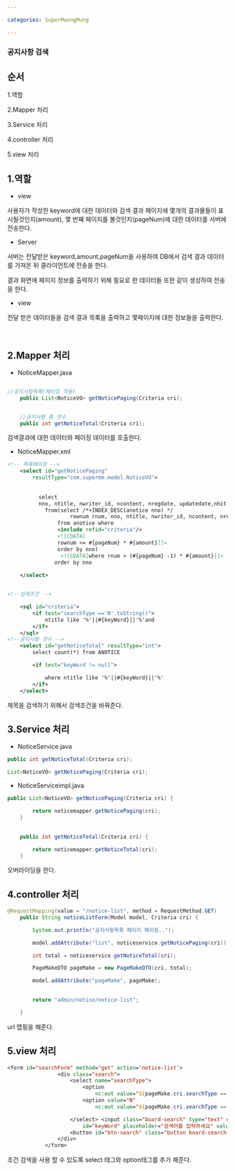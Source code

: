 ```yaml
---

categories: SuperMeongMung

---
```



### 공지사항 검색

순서
---
1.역할

2.Mapper 처리

3.Service 처리

4.controller 처리

5.view 처리

1.역할
---

- view

사용자가 작성한 keyword에 대한 데이터와 검색 결과 페이지에 몇개의 결과물들이 표시될것인지(amount), 몇 번쨰 페이지를 볼것인지(pageNum)에 대한 데이터를 서버에 전송한다. 


- Server

서버는 전달받은 keyword,amount,pageNum을 사용하여 DB에서 검색 결과 데이터를 가져온 뒤
클라이언트에 전송을 한다.

결과 화면에 페이지 정보를 출력하기 위해 필요로 한 데이터들 또한 같이 생성하여 전송을 한다.

- view

전달 받은 데이터들을 검색 결과 목록을 출력하고 몇페이지에 대한 정보들을 출력한다.


&nbsp;


2.Mapper 처리
---

- NoticeMapper.java

```java

//공지사항목록(페이징 적용)
	public List<NoticeVO> getNoticePaging(Criteria cri);


	//공지사항 총 갯수
	public int getNoticeTotal(Criteria cri);

```

검색결과에 대한 데이터와 페이징 데이터를 호출한다.

- NoticeMapper.xml

```xml
<!-- 목록페이징 -->
	<select id="getNoticePaging"
		resultType="com.supermm.model.NoticeVO">	
	
	
		  select 
		  nno, ntitle, nwriter_id, ncontent, nregdate, updatedate,nhit
			from(select /*+INDEX_DESC(anotice nno) */
				    rownum rnum, nno, ntitle, nwriter_id, ncontent, nregdate, updatedate, nhit
                from anotice where 
				<include refid="criteria"/>
				<![CDATA[
                rownum <= #{pageNum} * #{amount}]]>
                order by nno)
          		 <![CDATA[where rnum > (#{pageNum} -1) * #{amount}]]>
			   order by nno
	
	</select>


<!--검색조건 -->

	<sql id="criteria">
		<if test="searchType =='N'.toString()">
			ntitle like '%'||#{keyWord}||'%'and
		</if>
	</sql>
<!--공지사항 갯수 -->
	<select id="getNoticeTotal" resultType="int">
		select count(*) from ANOTICE

		<if test="keyWord != null">

			where ntitle like '%'||#{keyWord}||'%'
		</if>
	</select>

```
제목을 검색하기 위해서 검색조건을 바꿔준다.


3.Service 처리
---

- NoticeService.java
```java
public int getNoticeTotal(Criteria cri);

List<NoticeVO> getNoticePaging(Criteria cri);
```



- NoticeServiceimpl.java

```java
public List<NoticeVO> getNoticePaging(Criteria cri) {

		return noticemapper.getNoticePaging(cri);
	}

	
	public int getNoticeTotal(Criteria cri) {

		return noticemapper.getNoticeTotal(cri);
	}


```
오버라이딩을 한다.


4.controller 처리
---

```java
@RequestMapping(value = "/notice-list", method = RequestMethod.GET)
	public String noticeListForm(Model model, Criteria cri) {

		System.out.println("공지사항목록 페이지 페이징..");

		model.addAttribute("list", noticeservice.getNoticePaging(cri));

		int total = noticeservice.getNoticeTotal(cri);

		PageMakeDTO pageMake = new PageMakeDTO(cri, total);

		model.addAttribute("pageMake", pageMake);
		

		return "admin/notice/notice-list";

	}
```

url 맵핑을 해준다.


5.view 처리
---

```jsp
<form id="searchForm" method="get" action='notice-list'>
				<div class="search">
					<select name="searchType">
						<option
							<c:out value="${pageMake.cri.searchType == null ? 'selected':''}"/>>선택</option>
						<option value="N"
							<c:out value="${pageMake.cri.searchType == 'N' ? 'selected':''}"/>>제목</option>

					</select> <input class="board-search" type="text" name="keyWord"
						id="keyWord" placeholder="검색어를 입력하세요" value="${cri.keyWord}" />
					<button id="btn-search" class="button board-search-button">검색</button>
				</div>
			</form>
```
조건 검색을 사용 할 수 있도록 select 태그와 option태그를 추가 해준다. 

